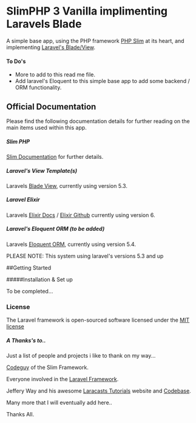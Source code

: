 # SlimPHP 3 Vanilla implimenting Laravels Blade
A simple base app, using the PHP framework [PHP Slim](http://www.slimframework.com/) at its heart, and implementing  [Laravel's Blade/View](https://github.com/illuminate/view).

#### To Do's
* More to add to this read me file.
* Add laravel's Eloquent to this simple base app to add some backend / ORM functionality.

## Official Documentation
Please find the following documentation details for further reading on the main items used within this app.

##### Slim PHP
 [Slim Documentation](http://docs.slimframework.com/) for further details.

##### Laravel's View Template(s)
Laravels [Blade View](https://laravel.com/docs/5.3/views), currently using version 5.3.

##### Laravel Elixir
Laravels [Elixir Docs](https://laravel.com/docs/5.3/elixir) / [Elixir Github](https://github.com/laravel/elixir) currently using version 6.

##### Laravel's Eloquent ORM (to be added)
Laravels [Eloquent ORM](http://laravel.com/docs/4.2/eloquent), currently using version 5.4.

PLEASE NOTE: This system using laravel's versions 5.3 and up

##Getting Started

#####Installation & Set up

To be completed...

### License

The Laravel framework is open-sourced software licensed under the [MIT license](http://opensource.org/licenses/MIT)

##### A Thanks's to..

Just a list of people and projects i like to thank on my way...

[Codeguy](https://github.com/codeguy) of the Slim Framework.

Everyone involved in the [Laravel Framework](https://github.com/laravel).

Jeffery Way and his awesome [Laracasts Tutorials](https://laracasts.com/) website and [Codebase](https://github.com/laracasts).

Many more that I will eventually add here..

Thanks All.
